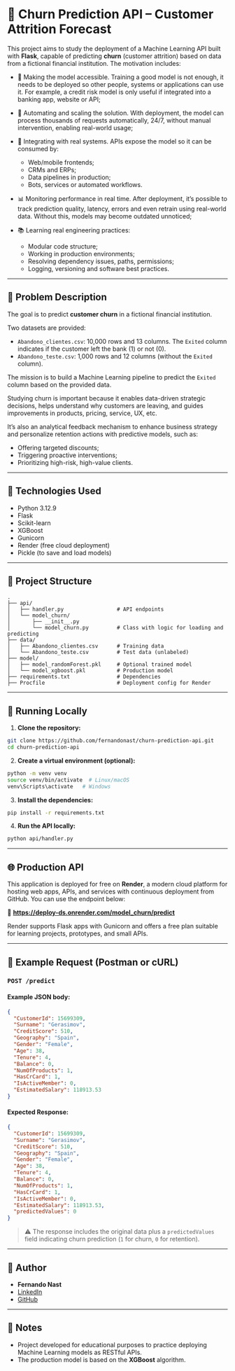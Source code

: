 # 💼 Churn Prediction API – Customer Attrition Forecast

This project aims to study the deployment of a Machine Learning API built with **Flask**, capable of predicting **churn** (customer attrition) based on data from a fictional financial institution. The motivation includes:

- 🚀 Making the model accessible. Training a good model is not enough, it needs to be deployed so other people, systems or applications can use it. For example, a credit risk model is only useful if integrated into a banking app, website or API;
  
- 🔁 Automating and scaling the solution. With deployment, the model can process thousands of requests automatically, 24/7, without manual intervention, enabling real-world usage;
   
- 🔄 Integrating with real systems. APIs expose the model so it can be consumed by:
  - Web/mobile frontends;
  - CRMs and ERPs;
  - Data pipelines in production;
  - Bots, services or automated workflows.

- 📊 Monitoring performance in real time. After deployment, it’s possible to track prediction quality, latency, errors and even retrain using real-world data. Without this, models may become outdated unnoticed;

- 📚 Learning real engineering practices:
  - Modular code structure;
  - Working in production environments;
  - Resolving dependency issues, paths, permissions;
  - Logging, versioning and software best practices.

---

## 🧠 Problem Description

The goal is to predict **customer churn** in a fictional financial institution.

Two datasets are provided:

- `Abandono_clientes.csv`: 10,000 rows and 13 columns. The `Exited` column indicates if the customer left the bank (1) or not (0).
- `Abandono_teste.csv`: 1,000 rows and 12 columns (without the `Exited` column).

The mission is to build a Machine Learning pipeline to predict the `Exited` column based on the provided data.

Studying churn is important because it enables data-driven strategic decisions, helps understand why customers are leaving, and guides improvements in products, pricing, service, UX, etc.

It’s also an analytical feedback mechanism to enhance business strategy and personalize retention actions with predictive models, such as:
- Offering targeted discounts;
- Triggering proactive interventions;
- Prioritizing high-risk, high-value clients.

---

## 🧰 Technologies Used

- Python 3.12.9
- Flask
- Scikit-learn
- XGBoost
- Gunicorn
- Render (free cloud deployment)
- Pickle (to save and load models)

---

## 📁 Project Structure

```
.
├── api/
│   ├── handler.py                 # API endpoints
│   └── model_churn/
│       ├── __init__.py
│       └── model_churn.py         # Class with logic for loading and predicting
├── data/
│   ├── Abandono_clientes.csv      # Training data
│   └── Abandono_teste.csv         # Test data (unlabeled)
├── model/
│   ├── model_randomForest.pkl     # Optional trained model
│   └── model_xgboost.pkl          # Production model
├── requirements.txt               # Dependencies
├── Procfile                       # Deployment config for Render
```

---

## 🔧 Running Locally

1. **Clone the repository:**

```bash
git clone https://github.com/fernandonast/churn-prediction-api.git
cd churn-prediction-api
```

2. **Create a virtual environment (optional):**

```bash
python -m venv venv
source venv/bin/activate  # Linux/macOS
venv\Scripts\activate   # Windows
```

3. **Install the dependencies:**

```bash
pip install -r requirements.txt
```

4. **Run the API locally:**

```bash
python api/handler.py
```

---

## 🌐 Production API

This application is deployed for free on **Render**, a modern cloud platform for hosting web apps, APIs, and services with continuous deployment from GitHub. You can use the endpoint below:

🔗 **https://deploy-ds.onrender.com/model_churn/predict**

Render supports Flask apps with Gunicorn and offers a free plan suitable for learning projects, prototypes, and small APIs.

---

## 🧪 Example Request (Postman or cURL)

### `POST /predict`

#### Example JSON body:

```json
{
  "CustomerId": 15699309,
  "Surname": "Gerasimov",
  "CreditScore": 510,
  "Geography": "Spain",
  "Gender": "Female",
  "Age": 38,
  "Tenure": 4,
  "Balance": 0,
  "NumOfProducts": 1,
  "HasCrCard": 1,
  "IsActiveMember": 0,
  "EstimatedSalary": 118913.53
}
```

#### Expected Response:

```json
{
  "CustomerId": 15699309,
  "Surname": "Gerasimov",
  "CreditScore": 510,
  "Geography": "Spain",
  "Gender": "Female",
  "Age": 38,
  "Tenure": 4,
  "Balance": 0,
  "NumOfProducts": 1,
  "HasCrCard": 1,
  "IsActiveMember": 0,
  "EstimatedSalary": 118913.53,
  "predictedValues": 0
}
```

> ⚠️ The response includes the original data plus a `predictedValues` field indicating churn prediction (`1` for churn, `0` for retention).

---

## 🧑 Author

- **Fernando Nast**
- [LinkedIn](https://www.linkedin.com/in/fernandonast)
- [GitHub](https://github.com/fernandonast)

---

## 📌 Notes

- Project developed for educational purposes to practice deploying Machine Learning models as RESTful APIs.
- The production model is based on the **XGBoost** algorithm.
